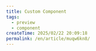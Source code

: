 ```yaml
---
title: Custom Component
tags:
  - preview
  - component
createTime: 2025/02/22 20:09:18
permalink: /en/article/muqw6kn8/
---
```


<CustomComponent />
